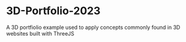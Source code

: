 # 3D-Portfolio-2023
A 3D portfiolio example used to apply concepts commonly found in 3D websites built with ThreeJS
